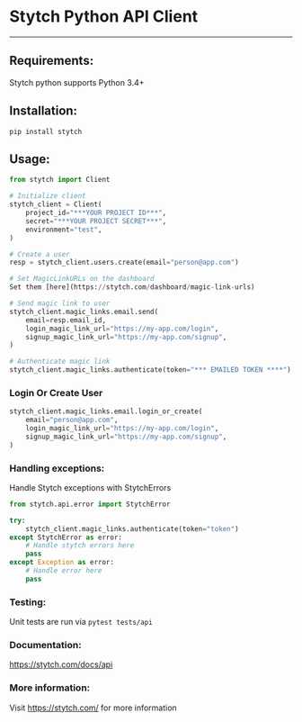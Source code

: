 # Stytch Python API Client
---

## Requirements:
Stytch python supports Python 3.4+

## Installation:
`pip install stytch`

## Usage:

```python
from stytch import Client

# Initialize client
stytch_client = Client(
    project_id="***YOUR PROJECT ID***",
    secret="***YOUR PROJECT SECRET***",
    environment="test",
)

# Create a user
resp = stytch_client.users.create(email="person@app.com")

# Set MagicLinkURLs on the dashboard
Set them [here](https://stytch.com/dashboard/magic-link-urls)

# Send magic link to user
stytch_client.magic_links.email.send(
    email=resp.email_id,
    login_magic_link_url="https://my-app.com/login",
    signup_magic_link_url="https://my-app.com/signup",
)

# Authenticate magic link
stytch_client.magic_links.authenticate(token="*** EMAILED TOKEN ****")
```

### Login Or Create User
```python
stytch_client.magic_links.email.login_or_create(
    email="person@app.com",
    login_magic_link_url="https://my-app.com/login",
    signup_magic_link_url="https://my-app.com/signup",
)
```

### Handling exceptions:
Handle Stytch exceptions with StytchErrors
```python
from stytch.api.error import StytchError

try:
    stytch_client.magic_links.authenticate(token="token")
except StytchError as error:
    # Handle stytch errors here
    pass
except Exception as error:
    # Handle error here
    pass
```

### Testing:
Unit tests are run via `pytest tests/api`

### Documentation:

https://stytch.com/docs/api

### More information:

Visit https://stytch.com/ for more information
